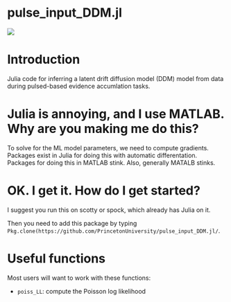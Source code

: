 # pulse_input_DDM.jl

[![](https://img.shields.io/badge/docs-dev-blue.svg)](https://PrincetonUniversity.github.io/pulse_input_DDM.jl/dev)

# Introduction

Julia code for inferring a latent drift diffusion model (DDM) model from data during pulsed-based evidence accumlation tasks.

# Julia is annoying, and I use MATLAB. Why are you making me do this?

To solve for the ML model parameters, we need to compute gradients. Packages exist in Julia for doing this with automatic differentation. Packages for doing this in MATLAB stink. Also, generally MATALB stinks.

# OK. I get it. How do I get started?

I suggest you run this on scotty or spock, which already has Julia on it.

Then you need to add this package by typing `Pkg.clone(https://github.com/PrincetonUniversity/pulse_input_DDM.jl/`.

# Useful functions

Most users will want to work with these functions: 

* `poiss_LL`: compute the Poisson log likelihood
